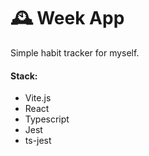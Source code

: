 # 🕰️ Week App

Simple habit tracker for myself.

#### Stack:

- Vite.js
- React
- Typescript
- Jest
- ts-jest
